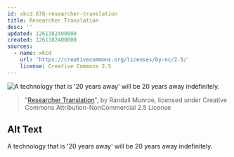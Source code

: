 ```yaml
---
id: xkcd.678-researcher-translation
title: Researcher Translation
desc: ''
updated: 1261382400000
created: 1261382400000
sources:
  - name: xkcd
    url: 'https://creativecommons.org/licenses/by-nc/2.5/'
    license: Creative Commons 2.5
---
```

![A technology that is '20 years away' will be 20 years away indefinitely.](https://imgs.xkcd.com/comics/researcher_translation.png)
> "[Researcher Translation](https://xkcd.com/678/)", by Randall Munroe, licensed under Creative Commons Attribution-NonCommercial 2.5 License

## Alt Text
A technology that is '20 years away' will be 20 years away indefinitely.
